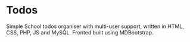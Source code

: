 # Todos
 Simple School todos organiser with multi-user support, written in HTML, CSS, PHP, JS and MySQL. Fronted built using MDBootstrap.
